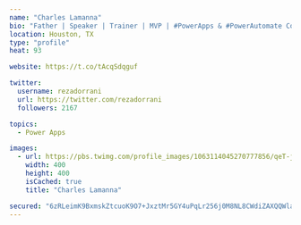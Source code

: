 ```yaml
---
name: "Charles Lamanna"
bio: "Father | Speaker | Trainer | MVP | #PowerApps & #PowerAutomate Community Super User | YouTuber Right-pointing triangle http://youtube.com/c/rezadorrani | Learn - Share - Clockwise rightwards and leftwards open circle arrows"
location: Houston, TX
type: "profile"
heat: 93

website: https://t.co/tAcqSdqguf

twitter:
  username: rezadorrani
  url: https://twitter.com/rezadorrani
  followers: 2167

topics:
  - Power Apps

images:
  - url: https://pbs.twimg.com/profile_images/1063114045270777856/qeT-jpWr_400x400.jpg
    width: 400
    height: 400
    isCached: true
    title: "Charles Lamanna"

secured: "6zRLeimK9BxmskZtcuoK9O7+JxztMr5GY4uPqLr256j0M8NL8CWdiZAXQQWlaXo7I4je3So1jLHHaTt/sjxfijl8LyM9BJ7vd7hrud6PlsgvnuQt5sGEdWr4lAXqwIZ+7YoHt45ff5A5WAYjPMCAbGO1/AL+c9Ek/M5kedKgIWgCUnuBX36BiClZy52WFu2+Eb5BB4OY0uVMPYKNWqa4GcDvtOCqOQvI5gbGpBFWY8QClTwv+5rlUdyT4dObAjaSkWfk6MFpUc8386wN5Da2VJg33CcZ6zjuY5YdbadyzemdrnI3WlIHBVyVQVky+OOjtywBGi3K1wvjHUN3ZYVuOYoY8fuNo1c3P1mVO46SdbffWkerlrfIIiqX/gSgsRqHAWYMW8YLMjWp1kkfh05NkgMRpWtob/WTdDexNalum7A=;TvzxAdtW3JzEcfZJf9KPGw=="
---
```


